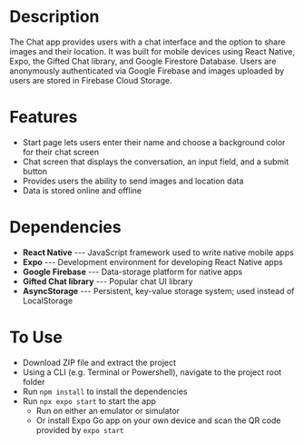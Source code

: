 # Description
The Chat app provides users with a chat interface and the option to share images and their location. It was built for mobile devices using React Native, Expo, the Gifted Chat library, and Google Firestore Database. Users are anonymously authenticated via Google Firebase and images uploaded by users are stored in Firebase Cloud Storage.

# Features
* Start page lets users enter their name and choose a background color for their chat screen
* Chat screen that displays the conversation, an input field, and a submit button
* Provides users the ability to send images and location data
* Data is stored online and offline

# Dependencies
* **React Native** --- JavaScript framework used to write native mobile apps
* **Expo** --- Development environment for developing React Native apps
* **Google Firebase** --- Data-storage platform for native apps
* **Gifted Chat library** --- Popular chat UI library
* **AsyncStorage** --- Persistent, key-value storage system; used instead of LocalStorage

# To Use
* Download ZIP file and extract the project
* Using a CLI (e.g. Terminal or Powershell), navigate to the project root folder
* Run `npm install` to install the dependencies
* Run `npx expo start` to start the app
  * Run on either an emulator or simulator
  * Or install Expo Go app on your own device and scan the QR code provided by `expo start`
